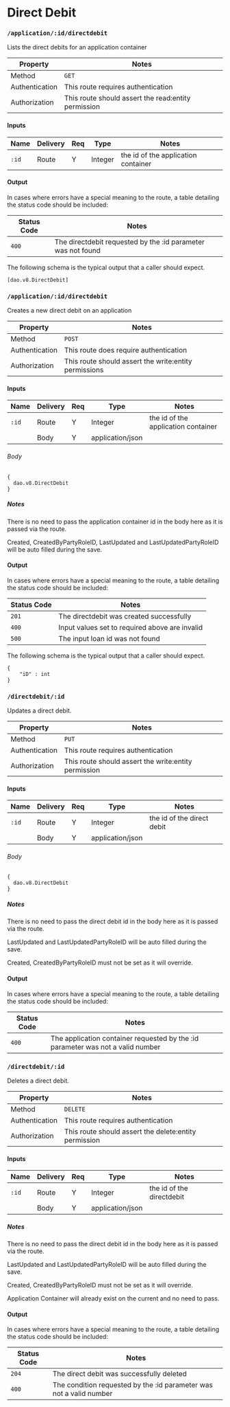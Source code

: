 # Direct Debit


### `/application/:id/directdebit`

Lists the direct debits for an application container

| Property       | Notes                                                                                |
|----------------|--------------------------------------------------------------------------------------|
| Method         | `GET`                                                                                |
| Authentication | This route requires authentication                                                   |
| Authorization  | This route should assert the read:entity permission                                  |


#### Inputs

| Name                 | Delivery          | Req | Type                     | Notes                           |
|----------------------|-------------------|-----|--------------------------|---------------------------------|
| `:id`                | Route             |  Y  | Integer                  | the id of the application container |

#### Output


In cases where errors have a special meaning to the route, a table detailing the status code should be included:

| Status Code | Notes                                                                                   |
|-------------|-----------------------------------------------------------------------------------------|
| `400`       | The directdebit requested by the :id parameter was not found                                          |

The following schema is the typical output that a caller should expect.

```
[dao.v8.DirectDebit]
```


### `/application/:id/directdebit`

Creates a new direct debit on an application

| Property       | Notes                                                                                |
|----------------|--------------------------------------------------------------------------------------|
| Method         | `POST`                                                                                |
| Authentication | This route does require authentication                                                   |
| Authorization  | This route should assert the write:entity permissions                                  |


#### Inputs

| Name                 | Delivery          | Req | Type                     | Notes                           |
|----------------------|-------------------|-----|--------------------------|---------------------------------|
| `:id`                | Route             |  Y  | Integer                  | the id of the application container |
|                 | Body             |  Y  | application/json                  | |

###### Body

```
{
  dao.v8.DirectDebit
}
```

##### Notes

There is no need to pass the application container id in the body here as it is passed via the route.

Created, CreatedByPartyRoleID, LastUpdated and LastUpdatedPartyRoleID will be auto filled during the save.


#### Output

In cases where errors have a special meaning to the route, a table detailing the status code should be included:

| Status Code | Notes                                                                                   |
|-------------|-----------------------------------------------------------------------------------------|
| `201`       | The directdebit was created successfully |
| `400`       | Input values set to required above are invalid |
| `500`       | The input loan id was not found |


The following schema is the typical output that a caller should expect.

```
{
    "iD" : int
}
```


### `/directdebit/:id`

Updates a direct debit.

| Property       | Notes                                                                                |
|----------------|--------------------------------------------------------------------------------------|
| Method         | `PUT`                                                                                |
| Authentication | This route requires authentication                                                   |
| Authorization  | This route should assert the write:entity permission                                  |


#### Inputs

| Name                 | Delivery          | Req | Type                     | Notes                           |
|----------------------|-------------------|-----|--------------------------|---------------------------------|
| `:id`                | Route             |  Y  | Integer                  | the id of the direct debit |
|                 | Body             |  Y  | application/json                  | |

###### Body

```
{
  dao.v8.DirectDebit
}
```

##### Notes

There is no need to pass the direct debit id in the body here as it is passed via the route.

LastUpdated and LastUpdatedPartyRoleID will be auto filled during the save.

Created, CreatedByPartyRoleID must not be set as it will override.

#### Output


In cases where errors have a special meaning to the route, a table detailing the status code should be included:

| Status Code | Notes                                                                                   |
|-------------|-----------------------------------------------------------------------------------------|
| `400`       | The application container requested by the :id parameter was not a valid number                                          |


### `/directdebit/:id`

Deletes a direct debit.

| Property       | Notes                                                                                |
|----------------|--------------------------------------------------------------------------------------|
| Method         | `DELETE`                                                                                |
| Authentication | This route requires authentication                                                   |
| Authorization  | This route should assert the delete:entity permission                                  |


#### Inputs

| Name                 | Delivery          | Req | Type                     | Notes                           |
|----------------------|-------------------|-----|--------------------------|---------------------------------|
| `:id`                | Route             |  Y  | Integer                  | the id of the directdebit |
|                 | Body             |  Y  | application/json                  | |

##### Notes

There is no need to pass the direct debit id in the body here as it is passed via the route.

LastUpdated and LastUpdatedPartyRoleID will be auto filled during the save.

Created, CreatedByPartyRoleID must not be set as it will override.

Application Container will already exist on the current and no need to pass.

#### Output


In cases where errors have a special meaning to the route, a table detailing the status code should be included:

| Status Code | Notes                                                                                   |
|-------------|-----------------------------------------------------------------------------------------|
| `204`       | The direct debit was successfully deleted                                          |
| `400`       | The condition requested by the :id parameter was not a valid number                                          |

